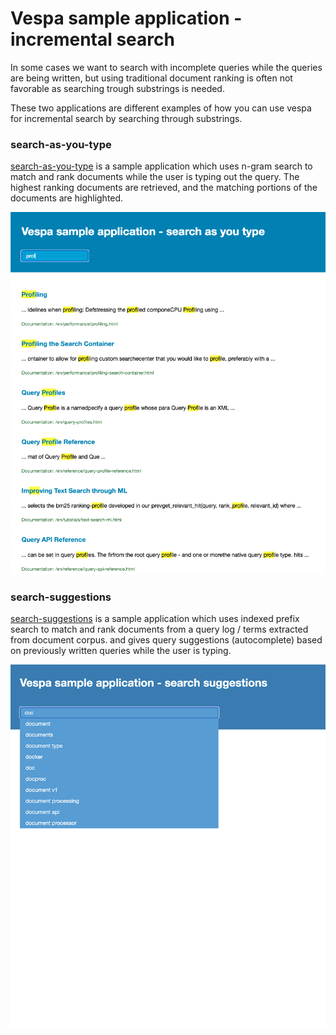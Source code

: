 <!-- Copyright Verizon Media. Licensed under the terms of the Apache 2.0 license. See LICENSE in the project root. -->

# Vespa sample application - incremental search

In some cases we want to search with incomplete queries while the queries are being written,
but using traditional document ranking is often not favorable as searching trough substrings is needed.

These two applications are different examples of how you can use vespa for incremental search
by searching through substrings.


### search-as-you-type

[search-as-you-type](search-as-you-type) is a sample application
which uses n-gram search to match and rank documents while the user is typing out the query.
The highest ranking documents are retrieved,
and the matching portions of the documents are highlighted.

![n-gram search](img/search-as-you-type.png)


### search-suggestions

[search-suggestions](search-suggestions) is a sample application
which uses indexed prefix search to match and rank documents from a query log / terms extracted from document corpus.
and gives query suggestions (autocomplete) based on previously written queries while the user is typing.

![query suggestions](img/search-suggestions.png)


